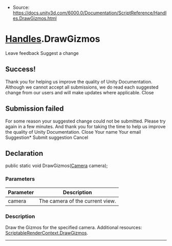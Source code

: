 * Source: https://docs.unity3d.com/6000.0/Documentation/ScriptReference/Handles.DrawGizmos.html

#  [Handles](https://docs.unity3d.com/6000.0/Documentation/ScriptReference/Handles.html).DrawGizmos
Leave feedback
Suggest a change
## Success!
Thank you for helping us improve the quality of Unity Documentation. Although we cannot accept all submissions, we do read each suggested change from our users and will make updates where applicable.
Close
## Submission failed
For some reason your suggested change could not be submitted. Please <a>try again</a> in a few minutes. And thank you for taking the time to help us improve the quality of Unity Documentation.
Close
Your name Your email Suggestion* Submit suggestion
Cancel
## Declaration
public static void DrawGizmos([Camera](https://docs.unity3d.com/6000.0/Documentation/ScriptReference/Camera.html) camera); 
### Parameters
Parameter | Description  
---|---  
camera | The camera of the current view.  
### Description
Draw the Gizmos for the specified camera.
Additional resources: [ScriptableRenderContext.DrawGizmos](https://docs.unity3d.com/6000.0/Documentation/ScriptReference/Rendering.ScriptableRenderContext.DrawGizmos.html).
* * *
